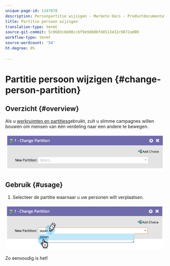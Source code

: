 ```yaml
---
unique-page-id: 1147078
description: Personpartitie wijzigen - Marketo Docs - Productdocumentatie
title: Partitie persoon wijzigen
translation-type: tm+mt
source-git-commit: 5c9683c6b00ccbf9e9d606fd4513432c9872ad00
workflow-type: tm+mt
source-wordcount: '54'
ht-degree: 0%

---
```



# Partitie persoon wijzigen {#change-person-partition}

## Overzicht {#overview}

Als u [werkruimten en partities](http://docs.marketo.com/x/9QMk)gebruikt, zult u slimme campagnes willen bouwen om mensen van één verdeling naar een andere te bewegen.

![](assets/one-3.png)

## Gebruik {#usage}

1. Selecteer de partitie waarnaar u uw personen wilt verplaatsen.

![](assets/two-3.png)

Zo eenvoudig is het!

